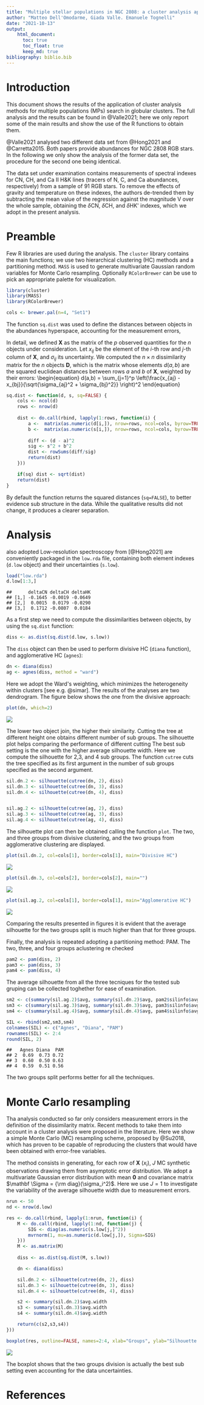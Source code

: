 ```yaml
---
title: "Multiple stellar populations in NGC 2808: a cluster analysis approach"
author: "Matteo Dell'Omodarme, Giada Valle. Emanuele Tognelli"
date: "2021-10-13"
output: 
    html_document:
      toc: true
      toc_float: true
      keep_md: true
bibliography: biblio.bib 
---
```


# Introduction
This document shows the results of the application of cluster analysis methods for multiple populations (MPs) search in globular clusters. The full analysis and the results can be found in @Valle2021; here we only report some of the main results and show the use of the R functions to obtain them. 

@Valle2021 analysed two different data set from @Hong2021 and @Carretta2015. Both papers provide abundances for NGC 2808 RGB stars. In the following we only show the analysis of the former data set, the procedure for the second one being identical. 

The data set under examination contains measurements of spectral indexes for CN, CH, and Ca II H&K lines (tracers of N, C, and Ca abundances, respectively) from a sample of 91 RGB stars. To remove the effects of gravity and temperature on these indexes, the authors de-trended them by subtracting the mean value of the regression against the magnitude V over the whole sample, obtaining the $\delta$CN, $\delta$CH, and $\delta$HK' indexes, which we adopt in the present analysis.



# Preamble

Few R libraries are used during the analysis. The `cluster` library contains the main functions; we use two hierarchical clustering (HC) methods and a partitioning method. `MASS` is used to generate multivariate Gaussian random variables for Monte Carlo resampling. Optionally `RColorBrewer` can be use to pick an appropriate palette for visualization. 



```r
library(cluster)
library(MASS)
library(RColorBrewer)

cols <- brewer.pal(n=4, "Set1")
```

The function `sq.dist` was used to define the distances between objects in the abundances hyperspace, accounting for the measurement errors, 

In detail, we defined $\mathbf X$ as the matrix of the $p$ observed quantities for the $n$ objects under consideration. 
Let $x_{ij}$ be the element of the $i$-th row and $j$-th column of $\mathbf X$, and  $\sigma_{ij}$ its uncertainty. 
We computed the $n \times n$ dissimilarity matrix for the $n$ objects $\mathbf D$, which is the matrix whose elements $d(a,b)$ are the squared euclidean distances between rows $a$ and $b$ of $\mathbf X$, weighted by their errors:
\begin{equation}
	d(a,b) = \sum_{j=1}^p \left(\frac{x_{aj} - x_{bj}}{\sqrt{\sigma_{aj}^2 + \sigma_{bj}^2}} \right)^2 
\end{equation}


```r
sq.dist <- function(d, s, sq=FALSE) {
    cols <- ncol(d)
    rows <- nrow(d)
    
    dist <- do.call(rbind, lapply(1:rows, function(i) {
        a <-  matrix(as.numeric(d[i,]), nrow=rows, ncol=cols, byrow=TRUE)
        b <-  matrix(as.numeric(s[i,]), nrow=rows, ncol=cols, byrow=TRUE)
    
        diff <- (d - a)^2
        sig <- s^2 + b^2
        dist <- rowSums(diff/sig) 
        return(dist)
    }))

    if(sq) dist <- sqrt(dist)
    return(dist)
}
```
By default the function returns the squared distances (`sq=FALSE`), to better evidence sub structure in the data. While the qualitative results did not change, it produces a clearer separation.

# Analysis
also adopted
Low-resolution spectroscopy from [@Hong2021] are conveniently packaged in the `low.rda` file, containing both element indexes (`d.low` object) and their uncertainties (`s.low`).

```r
load("low.rda")
d.low[1:3,]
```

```
##      deltaCN deltaCH deltaHK
## [1,] -0.1645 -0.0019 -0.0649
## [2,]  0.0015  0.0179 -0.0290
## [3,]  0.1712 -0.0807  0.0184
```

As a first step we need to compute the dissimilarities between objects, by using the `sq.dist` function:

```r
diss <- as.dist(sq.dist(d.low, s.low))
```

The `diss` object can then be used to perform divisive HC (`diana` function), and agglomerative HC (`agnes`):


```r
dn <- diana(diss)
ag <- agnes(diss, method = "ward")
```
Here we adopt the Ward's weighting, which minimizes the heterogeneity within clusters [see e.g. @simar].
The results of the analyses are two dendrogram. The figure below shows the one from the divisive approach:

```r
plot(dn, which=2)
```

![](Cluster_files/figure-html/unnamed-chunk-6-1.png)<!-- -->

The lower two object join, the higher their similarity. Cutting the tree at different height one obtains different number of sub groups. The silhouette plot helps comparing the performance of different cutting The best sub setting is the one with the higher average silhouette width. Here we compute the silhouette for 2,3, and 4 sub groups. The function `cutree` cuts the tree specified as its first argument in the number of sub groups specified as the second argument.   

```r
sil.dn.2 <- silhouette(cutree(dn, 2), diss)
sil.dn.3 <- silhouette(cutree(dn, 3), diss)
sil.dn.4 <- silhouette(cutree(dn, 4), diss)


sil.ag.2 <- silhouette(cutree(ag, 2), diss)
sil.ag.3 <- silhouette(cutree(ag, 3), diss)
sil.ag.4 <- silhouette(cutree(ag, 4), diss)
```

The silhouette plot can then be obtained calling the function `plot`. The two, and three groups from divisive clustering, and the two groups from agglomerative clustering are displayed.

```r
plot(sil.dn.2, col=cols[1], border=cols[1], main="Divisive HC")
```

![](Cluster_files/figure-html/unnamed-chunk-8-1.png)<!-- -->

```r
plot(sil.dn.3, col=cols[2], border=cols[2], main="")
```

![](Cluster_files/figure-html/unnamed-chunk-8-2.png)<!-- -->

```r
plot(sil.ag.2, col=cols[1], border=cols[1], main="Agglomerative HC")
```

![](Cluster_files/figure-html/unnamed-chunk-8-3.png)<!-- -->

Comparing the results presented in figures it is evident that the average silhouette for the two groups split is much higher than that for three groups.

Finally, the analysis is repeated adopting a partitioning method: PAM. The two, three, and four groups aclustering re checked

```r
pam2 <- pam(diss, 2)
pam3 <- pam(diss, 3)
pam4 <- pam(diss, 4)
```

The average silhouette from all the three tecniques for the tested sub gruping can be collected toghether for ease of examination.

```r
sm2 <- c(summary(sil.ag.2)$avg, summary(sil.dn.2)$avg, pam2$silinfo$avg)
sm3 <- c(summary(sil.ag.3)$avg, summary(sil.dn.3)$avg, pam3$silinfo$avg)
sm4 <- c(summary(sil.ag.4)$avg, summary(sil.dn.4)$avg, pam4$silinfo$avg)

SIL <- rbind(sm2,sm3,sm4)
colnames(SIL) <- c("Agnes", "Diana", "PAM")
rownames(SIL) <- 2:4
round(SIL, 2)
```

```
##   Agnes Diana  PAM
## 2  0.69  0.73 0.72
## 3  0.60  0.50 0.63
## 4  0.59  0.51 0.56
```
The two groups split performs better for all the techniques. 

# Monte Carlo resampling
Tha analysis conducted so far only considers measurement errors in the definition of the dissimilarity matrix. Recent methods to take them into account in a cluster analysis were proposed in the literature. Here we show a simple Monte Carlo (MC) resampling scheme, proposed by @Su2018, which has
proven to be capable of reproducing the clusters that would have been obtained with error-free variables.

The method consists in generating, for each row of $\mathbf X$ ($x_i$), $J$ MC synthetic observations drawing them from asymptotic error distribution. We adopt a multivariate Gaussian error distribution with mean $\mathbf 0$ and covariance matrix $\mathbf \Sigma = {\rm diag}(\sigma_i^2)$. Here we use $J=1$ to investigate the variability of the average silhouette width due to measurement errors.

```r
nrun <- 50
nd <- nrow(d.low)

res <- do.call(rbind, lapply(1:nrun, function(i) {
    M <- do.call(rbind, lapply(1:nd, function(j) {
        SIG <- diag(as.numeric(s.low[j,]^2))
        mvrnorm(1, mu=as.numeric(d.low[j,]), Sigma=SIG)
    }))
    M <- as.matrix(M)
      
    diss <- as.dist(sq.dist(M, s.low))

    dn <- diana(diss)

    sil.dn.2 <- silhouette(cutree(dn, 2), diss)
    sil.dn.3 <- silhouette(cutree(dn, 3), diss)
    sil.dn.4 <- silhouette(cutree(dn, 4), diss)

    s2 <- summary(sil.dn.2)$avg.width
    s3 <- summary(sil.dn.3)$avg.width
    s4 <- summary(sil.dn.4)$avg.width

    return(c(s2,s3,s4))
}))
```


```r
boxplot(res, outline=FALSE, names=2:4, xlab="Groups", ylab="Silhouette width")
```

![](Cluster_files/figure-html/unnamed-chunk-12-1.png)<!-- -->

The boxplot shows that the two groups division is actually the best sub setting even accounting for the data uncertainties. 



# References

